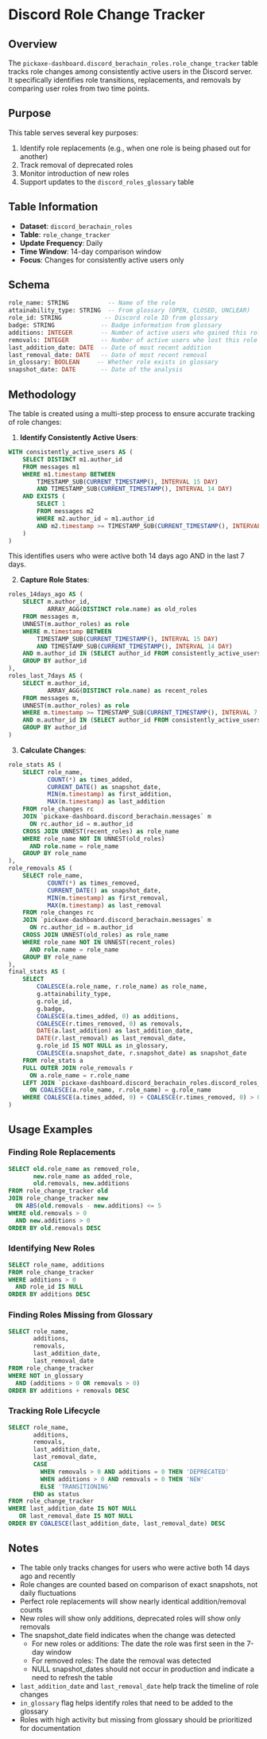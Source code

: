 # Discord Role Change Tracker

## Overview

The `pickaxe-dashboard.discord_berachain_roles.role_change_tracker` table tracks role changes among consistently active users in the Discord server. It specifically identifies role transitions, replacements, and removals by comparing user roles from two time points.

## Purpose

This table serves several key purposes:
1. Identify role replacements (e.g., when one role is being phased out for another)
2. Track removal of deprecated roles
3. Monitor introduction of new roles
4. Support updates to the `discord_roles_glossary` table

## Table Information

- **Dataset**: `discord_berachain_roles`
- **Table**: `role_change_tracker`
- **Update Frequency**: Daily
- **Time Window**: 14-day comparison window
- **Focus**: Changes for consistently active users only

## Schema

```sql
role_name: STRING           -- Name of the role
attainability_type: STRING  -- From glossary (OPEN, CLOSED, UNCLEAR)
role_id: STRING            -- Discord role ID from glossary
badge: STRING             -- Badge information from glossary
additions: INTEGER        -- Number of active users who gained this role
removals: INTEGER         -- Number of active users who lost this role
last_addition_date: DATE  -- Date of most recent addition
last_removal_date: DATE   -- Date of most recent removal
in_glossary: BOOLEAN     -- Whether role exists in glossary
snapshot_date: DATE       -- Date of the analysis
```

## Methodology

The table is created using a multi-step process to ensure accurate tracking of role changes:

1. **Identify Consistently Active Users**:
```sql
WITH consistently_active_users AS (
    SELECT DISTINCT m1.author_id 
    FROM messages m1 
    WHERE m1.timestamp BETWEEN 
        TIMESTAMP_SUB(CURRENT_TIMESTAMP(), INTERVAL 15 DAY) 
        AND TIMESTAMP_SUB(CURRENT_TIMESTAMP(), INTERVAL 14 DAY) 
    AND EXISTS (
        SELECT 1 
        FROM messages m2 
        WHERE m2.author_id = m1.author_id 
        AND m2.timestamp >= TIMESTAMP_SUB(CURRENT_TIMESTAMP(), INTERVAL 7 DAY)
    )
)
```
This identifies users who were active both 14 days ago AND in the last 7 days.

2. **Capture Role States**:
```sql
roles_14days_ago AS (
    SELECT m.author_id, 
           ARRAY_AGG(DISTINCT role.name) as old_roles 
    FROM messages m, 
    UNNEST(m.author_roles) as role 
    WHERE m.timestamp BETWEEN 
        TIMESTAMP_SUB(CURRENT_TIMESTAMP(), INTERVAL 15 DAY) 
        AND TIMESTAMP_SUB(CURRENT_TIMESTAMP(), INTERVAL 14 DAY) 
    AND m.author_id IN (SELECT author_id FROM consistently_active_users) 
    GROUP BY author_id
),
roles_last_7days AS (
    SELECT m.author_id, 
           ARRAY_AGG(DISTINCT role.name) as recent_roles 
    FROM messages m, 
    UNNEST(m.author_roles) as role 
    WHERE m.timestamp >= TIMESTAMP_SUB(CURRENT_TIMESTAMP(), INTERVAL 7 DAY) 
    AND m.author_id IN (SELECT author_id FROM consistently_active_users) 
    GROUP BY author_id
)
```

3. **Calculate Changes**:
```sql
role_stats AS (
    SELECT role_name, 
           COUNT(*) as times_added,
           CURRENT_DATE() as snapshot_date,
           MIN(m.timestamp) as first_addition,
           MAX(m.timestamp) as last_addition
    FROM role_changes rc
    JOIN `pickaxe-dashboard.discord_berachain.messages` m 
      ON rc.author_id = m.author_id
    CROSS JOIN UNNEST(recent_roles) as role_name 
    WHERE role_name NOT IN UNNEST(old_roles) 
      AND role.name = role_name
    GROUP BY role_name
),
role_removals AS (
    SELECT role_name, 
           COUNT(*) as times_removed,
           CURRENT_DATE() as snapshot_date,
           MIN(m.timestamp) as first_removal,
           MAX(m.timestamp) as last_removal
    FROM role_changes rc
    JOIN `pickaxe-dashboard.discord_berachain.messages` m 
      ON rc.author_id = m.author_id
    CROSS JOIN UNNEST(old_roles) as role_name 
    WHERE role_name NOT IN UNNEST(recent_roles)
      AND role.name = role_name
    GROUP BY role_name
),
final_stats AS (
    SELECT 
        COALESCE(a.role_name, r.role_name) as role_name,
        g.attainability_type,
        g.role_id,
        g.badge,
        COALESCE(a.times_added, 0) as additions,
        COALESCE(r.times_removed, 0) as removals,
        DATE(a.last_addition) as last_addition_date,
        DATE(r.last_removal) as last_removal_date,
        g.role_id IS NOT NULL as in_glossary,
        COALESCE(a.snapshot_date, r.snapshot_date) as snapshot_date
    FROM role_stats a 
    FULL OUTER JOIN role_removals r 
      ON a.role_name = r.role_name
    LEFT JOIN `pickaxe-dashboard.discord_berachain_roles.discord_roles_glossary` g 
      ON COALESCE(a.role_name, r.role_name) = g.role_name
    WHERE COALESCE(a.times_added, 0) + COALESCE(r.times_removed, 0) > 0
)
```

## Usage Examples

### Finding Role Replacements
```sql
SELECT old.role_name as removed_role, 
       new.role_name as added_role,
       old.removals, new.additions
FROM role_change_tracker old 
JOIN role_change_tracker new 
  ON ABS(old.removals - new.additions) <= 5
WHERE old.removals > 0 
  AND new.additions > 0
ORDER BY old.removals DESC
```

### Identifying New Roles
```sql
SELECT role_name, additions 
FROM role_change_tracker 
WHERE additions > 0 
  AND role_id IS NULL
ORDER BY additions DESC
```

### Finding Roles Missing from Glossary
```sql
SELECT role_name, 
       additions,
       removals,
       last_addition_date,
       last_removal_date
FROM role_change_tracker 
WHERE NOT in_glossary
  AND (additions > 0 OR removals > 0)
ORDER BY additions + removals DESC
```

### Tracking Role Lifecycle
```sql
SELECT role_name,
       additions,
       removals,
       last_addition_date,
       last_removal_date,
       CASE 
         WHEN removals > 0 AND additions = 0 THEN 'DEPRECATED'
         WHEN additions > 0 AND removals = 0 THEN 'NEW'
         ELSE 'TRANSITIONING'
       END as status
FROM role_change_tracker
WHERE last_addition_date IS NOT NULL 
   OR last_removal_date IS NOT NULL
ORDER BY COALESCE(last_addition_date, last_removal_date) DESC
```

## Notes

- The table only tracks changes for users who were active both 14 days ago and recently
- Role changes are counted based on comparison of exact snapshots, not daily fluctuations
- Perfect role replacements will show nearly identical addition/removal counts
- New roles will show only additions, deprecated roles will show only removals
- The snapshot_date field indicates when the change was detected
  - For new roles or additions: The date the role was first seen in the 7-day window
  - For removed roles: The date the removal was detected
  - NULL snapshot_dates should not occur in production and indicate a need to refresh the table
- `last_addition_date` and `last_removal_date` help track the timeline of role changes
- `in_glossary` flag helps identify roles that need to be added to the glossary
- Roles with high activity but missing from glossary should be prioritized for documentation
